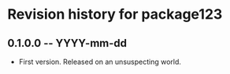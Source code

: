 # Revision history for package123

## 0.1.0.0 -- YYYY-mm-dd

* First version. Released on an unsuspecting world.
